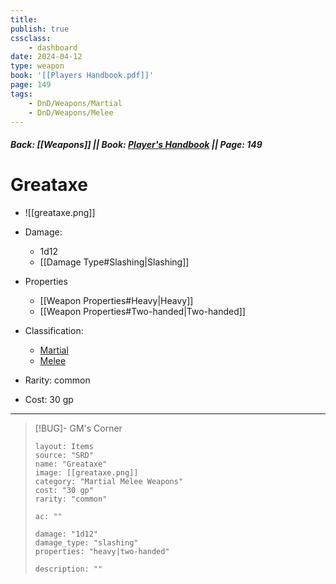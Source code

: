```yaml
---
title:
publish: true
cssclass:
    - dashboard
date: 2024-04-12
type: weapon
book: '[[Players Handbook.pdf]]'
page: 149
tags:
    - DnD/Weapons/Martial
    - DnD/Weapons/Melee
---
```


##### Back: [[Weapons]] || Book: [Player's Handbook](https://drive.google.com/drive/folders/1O5bhpYizcIT5xxAoLOuzCRht_PVS7VSG?usp=sharing) || Page: 149

# Greataxe

- ![[greataxe.png]]
- Damage:
    - 1d12
	- [[Damage Type#Slashing|Slashing]]
- Properties
    - [[Weapon Properties#Heavy|Heavy]]
    - [[Weapon Properties#Two-handed|Two-handed]]

- Classification:
    - [Martial](https://benl0.github.io/The-Editors-Dungeon/tags/DnD/Weapons/Martial)
    - [Melee](https://benl0.github.io/The-Editors-Dungeon/tags/DnD/Weapons/Melee)
- Rarity: common
- Cost: 30 gp

> 

---

> [!BUG]- GM's Corner
>
> ```statblock
> layout: Items
> source: "SRD"
> name: "Greataxe"
> image: [[greataxe.png]]
> category: "Martial Melee Weapons"
> cost: "30 gp"
> rarity: "common"
>
> ac: ""
>
> damage: "1d12"
> damage_type: "slashing"
> properties: "heavy|two-handed"
>
> description: ""
> ```
